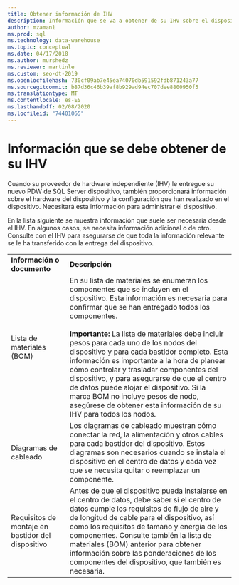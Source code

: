 ```yaml
---
title: Obtener información de IHV
description: Información que se va a obtener de su IHV sobre el dispositivo de sistema de la plataforma de análisis.
author: mzaman1
ms.prod: sql
ms.technology: data-warehouse
ms.topic: conceptual
ms.date: 04/17/2018
ms.author: murshedz
ms.reviewer: martinle
ms.custom: seo-dt-2019
ms.openlocfilehash: 730cf09ab7e45ea74070db591592fdb871243a77
ms.sourcegitcommit: b87d36c46b39af8b929ad94ec707dee8800950f5
ms.translationtype: MT
ms.contentlocale: es-ES
ms.lasthandoff: 02/08/2020
ms.locfileid: "74401065"
---
```

# <a name="information-to-obtain-from-your-ihv"></a>Información que se debe obtener de su IHV
Cuando su proveedor de hardware independiente (IHV) le entregue su nuevo PDW de SQL Server dispositivo, también proporcionará información sobre el hardware del dispositivo y la configuración que han realizado en el dispositivo. Necesitará esta información para administrar el dispositivo.  
  
En la lista siguiente se muestra información que suele ser necesaria desde el IHV. En algunos casos, se necesita información adicional o de otro. Consulte con el IHV para asegurarse de que toda la información relevante se le ha transferido con la entrega del dispositivo.  
  
|||  
|-|-|  
|**Información o documento**|**Descripción**|  
|Lista de materiales (BOM)|En su lista de materiales se enumeran los componentes que se incluyen en el dispositivo. Esta información es necesaria para confirmar que se han entregado todos los componentes.<br /><br />**Importante:** La lista de materiales debe incluir pesos para cada uno de los nodos del dispositivo y para cada bastidor completo. Esta información es importante a la hora de planear cómo controlar y trasladar componentes del dispositivo, y para asegurarse de que el centro de datos puede alojar el dispositivo. Si la marca BOM no incluye pesos de nodo, asegúrese de obtener esta información de su IHV para todos los nodos.|  
|Diagramas de cableado|Los diagramas de cableado muestran cómo conectar la red, la alimentación y otros cables para cada bastidor del dispositivo. Estos diagramas son necesarios cuando se instala el dispositivo en el centro de datos y cada vez que se necesita quitar o reemplazar un componente.|  
|Requisitos de montaje en bastidor del dispositivo|Antes de que el dispositivo pueda instalarse en el centro de datos, debe saber si el centro de datos cumple los requisitos de flujo de aire y de longitud de cable para el dispositivo, así como los requisitos de tamaño y energía de los componentes. Consulte también la lista de materiales (BOM) anterior para obtener información sobre las ponderaciones de los componentes del dispositivo, que también es necesaria.|  
  
